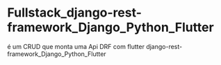 # Fullstack_django-rest-framework_Django_Python_Flutter
é um CRUD que monta uma Api DRF com flutter django-rest-framework_Django_Python_Flutter
